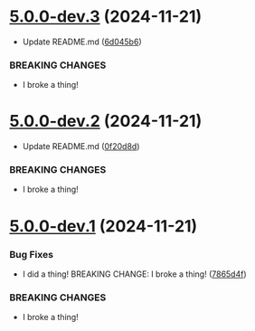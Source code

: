 # [5.0.0-dev.3](https://github.com/steel101/revanced-patches/compare/v5.0.0-dev.2...v5.0.0-dev.3) (2024-11-21)


* Update README.md ([6d045b6](https://github.com/steel101/revanced-patches/commit/6d045b644d7d0f7352faf73d633b9404c3d3c313))


### BREAKING CHANGES

* I broke a thing!

# [5.0.0-dev.2](https://github.com/steel101/revanced-patches/compare/v5.0.0-dev.1...v5.0.0-dev.2) (2024-11-21)


* Update README.md ([0f20d8d](https://github.com/steel101/revanced-patches/commit/0f20d8d210cc62ca403cb5fe4235c9d7c8392aa8))


### BREAKING CHANGES

* I broke a thing!

# [5.0.0-dev.1](https://github.com/steel101/revanced-patches/compare/v4.16.1...v5.0.0-dev.1) (2024-11-21)


### Bug Fixes

* I did a thing!  BREAKING CHANGE: I broke a thing! ([7865d4f](https://github.com/steel101/revanced-patches/commit/7865d4f90217b6054c938ea77199d226c9f85a43))


### BREAKING CHANGES

* I broke a thing!
